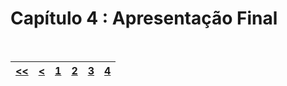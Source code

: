# Capítulo 4 : Apresentação Final



<br>

| [<<](capitulo1.md) | [<](capitulo3.md) | [1](capitulo1.md) | [2](capitulo2.md) | [3](capitulo3.md) | [4](capitulo4.md) |
| :---: | :---: | :---: | :---: | :---: | :---: |